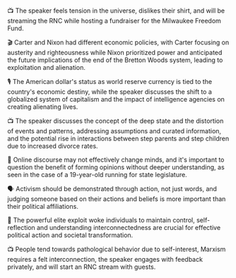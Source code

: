 📺 The speaker feels tension in the universe, dislikes their shirt, and will be streaming the RNC while hosting a fundraiser for the Milwaukee Freedom Fund.

🎬 Carter and Nixon had different economic policies, with Carter focusing on austerity and righteousness while Nixon prioritized power and anticipated the future implications of the end of the Bretton Woods system, leading to exploitation and alienation.

🎙️ The American dollar's status as world reserve currency is tied to the country's economic destiny, while the speaker discusses the shift to a globalized system of capitalism and the impact of intelligence agencies on creating alienating lives.

📺 The speaker discusses the concept of the deep state and the distortion of events and patterns, addressing assumptions and curated information, and the potential rise in interactions between step parents and step children due to increased divorce rates.

🤔 Online discourse may not effectively change minds, and it's important to question the benefit of forming opinions without deeper understanding, as seen in the case of a 19-year-old running for state legislature.

🗣️ Activism should be demonstrated through action, not just words, and judging someone based on their actions and beliefs is more important than their political affiliations.

🤔 The powerful elite exploit woke individuals to maintain control, self-reflection and understanding interconnectedness are crucial for effective political action and societal transformation.

📺 People tend towards pathological behavior due to self-interest, Marxism requires a felt interconnection, the speaker engages with feedback privately, and will start an RNC stream with guests.

